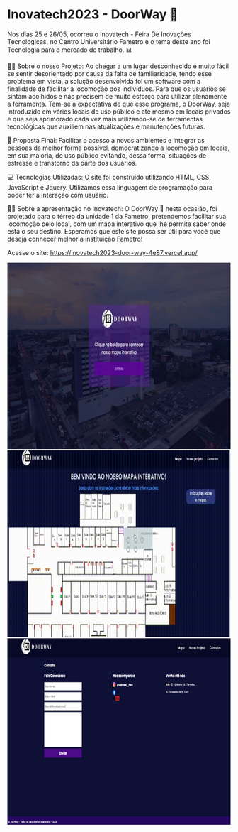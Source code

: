 ﻿# Inovatech2023 - DoorWay 🚪
 
 
Nos dias 25 e 26/05, ocorreu o Inovatech - Feira De Inovações Tecnologicas, no Centro Universitário Fametro e o tema deste ano foi Tecnologia para o mercado de trabalho. 📊 

👨‍💻 Sobre o nosso Projeto: Ao chegar a um lugar desconhecido é muito fácil se sentir desorientado por causa da falta de familiaridade, tendo esse problema em vista, a solução desenvolvida foi um software com a finalidade de facilitar a locomoção dos indivíduos. Para que os usuários se sintam acolhidos e não precisem de muito esforço para utilizar plenamente a ferramenta. Tem-se a expectativa de que esse programa, o DoorWay, seja introduzido em vários locais de uso público e até mesmo em locais privados e que seja aprimorado cada vez mais utilizando-se de ferramentas tecnológicas que auxiliem nas atualizações e manutenções futuras.

📌 Proposta Final:   Facilitar o acesso a novos ambientes e integrar as pessoas da melhor forma possível, democratizando a locomoção em locais, em sua maioria, de uso público evitando, dessa forma, situações de estresse e transtorno da parte dos usuários.

💻 Tecnologias Utilizadas: O site foi construído utilizando HTML, CSS, JavaScript e Jquery. Utilizamos essa linguagem de programação para poder ter a interação com usuário.

👨‍🏫 Sobre a apresentação no Inovatech: O DoorWay 🚪  nesta ocasião, foi projetado para o térreo da unidade 1 da Fametro, pretendemos facilitar sua locomoção pelo local, com um mapa interativo que lhe permite saber onde está o seu destino. Esperamos que este site possa ser útil para você que deseja conhecer melhor a instituição Fametro!

Acesse o site: https://inovatech2023-door-way-4e87.vercel.app/

<img width="800" height="420" src="/imagens/imagem12.png"> 

<img width="800" height="420" src="/imagens/imagem13.gif"> 

<img width="800" height="420" src="/imagens/imagem14.png"> 

